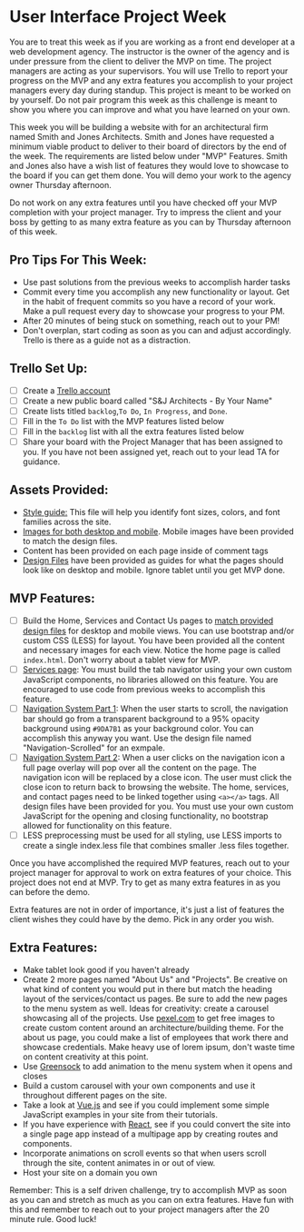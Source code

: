 # User Interface Project Week 
You are to treat this week as if you are working as a front end developer at a web development agency. The instructor is the owner of the agency and is under pressure from the client to deliver the MVP on time. The project managers are acting as your supervisors.  You will use Trello to report your progress on the MVP and any extra features you accomplish to your project managers every day during standup. This project is meant to be worked on by yourself.  Do not pair program this week as this challenge is meant to show you where you can improve and what you have learned on your own.

This week you will be building a website with for an architectural firm named Smith and Jones Architects.  Smith and Jones have requested a minimum viable product to deliver to their board of directors by the end of the week.  The requirements are listed below under "MVP" Features.  Smith and Jones also have a wish list of features they would love to showcase to the board if you can get them done.  You will demo your work to the agency owner Thursday afternoon.  

Do not work on any extra features until you have checked off your MVP completion with your project manager.  Try to impress the client and your boss by getting to as many extra feature as you can by Thursday afternoon of this week.

## Pro Tips For This Week:
- Use past solutions from the previous weeks to accomplish harder tasks
- Commit every time you accomplish any new functionality or layout. Get in the habit of frequent commits so you have a record of your work.  Make a pull request every day to showcase your progress to your PM.
- After 20 minutes of being stuck on something, reach out to your PM!
- Don't overplan, start coding as soon as you can and adjust accordingly.  Trello is there as a guide not as a distraction.

## Trello Set Up:
* [ ] Create a [Trello account](https://trello.com/)
* [ ] Create a new public board called "S&J Architects - By Your Name"
* [ ] Create lists titled ```backlog```,```To Do```, ```In Progress```, and ```Done```.
* [ ] Fill in the ```To Do``` list with the MVP features listed below
* [ ] Fill in the ```backlog``` list with all the extra features listed below
* [ ] Share your board with the Project Manager that has been assigned to you.  If you have not been assigned yet, reach out to your lead TA for guidance.

## Assets Provided:
* [Style guide:](/DesignFiles/style-guide.md) This file will help you identify font sizes, colors, and font families across the site.
* [Images for both desktop and mobile](/img).  Mobile images have been provided to match the design files.
* Content has been provided on each page inside of comment tags
* [Design Files](/DesignFiles) have been provided as guides for what the pages should look like on desktop and mobile.  Ignore tablet until you get MVP done.

## MVP Features:
* [ ] Build the Home, Services and Contact Us pages to [match provided design files](/DesignFiles) for desktop and mobile views.  You can use bootstrap and/or custom CSS (LESS) for layout.  You have been provided all the content and necessary images for each view.  Notice the home page is called `index.html`.  Don't worry about a tablet view for MVP.
* [ ] [Services page](/DesignFiles/Services): You must build the tab navigator using your own custom JavaScript components, no libraries allowed on this feature. You are encouraged to use code from previous weeks to accomplish this feature.
* [ ] [Navigation System Part 1](/DesignFiles/Navigation/onScroll): When the user starts to scroll, the navigation bar should go from a transparent background to a 95% opacity background using `#9DA7B1` as your background color.  You can accomplish this anyway you want.  Use the design file named "Navigation-Scrolled" for an exmpale.
* [ ] [Navigation System Part 2](/DesignFiles/Navigation/expanded): When a user clicks on the navigation icon a full page overlay will pop over all the content on the page. The navigation icon will be replaced by a close icon.  The user must click the close icon to return back to browsing the website.  The home, services, and contact pages need to be linked together using `<a></a>` tags.  All design files have been provided for you. You must use your own custom JavaScript for the opening and closing functionality, no bootstrap allowed for functionality on this feature.
* [ ] LESS preprocessing must be used for all styling, use LESS imports to create a single index.less file that combines smaller .less files together.

Once you have accomplished the required MVP features, reach out to your project manager for approval to work on extra features of your choice.  This project does not end at MVP.  Try to get as many extra features in as you can before the demo.

Extra features are not in order of importance, it's just a list of features the client wishes they could have by the demo.  Pick in any order you wish.

## Extra Features:
* Make tablet look good if you haven't already
* Create 2 more pages named "About Us" and "Projects".  Be creative on what kind of content you would put in there but match the heading layout of the services/contact us pages.  Be sure to add the new pages to the menu system as well.  Ideas for creativity: create a carousel showcasing all of the projects.  Use [pexel.com](https://www.pexels.com/) to get free images to create custom content around an architecture/building theme.  For the about us page, you could make a list of employees that work there and showcase credentials.  Make heavy use of lorem ipsum, don't waste time on content creativity at this point.
* Use [Greensock](https://greensock.com/gsap) to add animation to the menu system when it opens and closes
* Build a custom carousel with your own components and use it throughout different pages on the site.
* Take a look at [Vue.js](https://vuejs.org/v2/guide/) and see if you could implement some simple JavaScript examples in your site from their tutorials.  
* If you have experience with [React](https://reactjs.org/tutorial/tutorial.html), see if you could convert the site into a single page app instead of a multipage app by creating routes and components.
* Incorporate animations on scroll events so that when users scroll through the site, content animates in or out of view.
* Host your site on a domain you own

Remember: This is a self driven challenge, try to accomplish MVP as soon as you can and stretch as much as you can on extra features.  Have fun with this and remember to reach out to your project managers after the 20 minute rule.  Good luck!